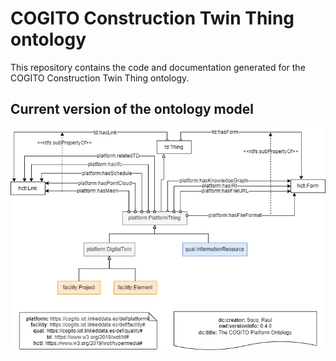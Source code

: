 # COGITO Construction Twin Thing ontology

This repository contains the code and documentation generated for the COGITO Construction Twin Thing ontology.

## Current version of the ontology model

![Current version of the model](https://github.com/oeg-upm/cogito-construction-twin-thing-ontology/blob/master/diagram/diagram.png "COGITO Construction Twin Thing ontology")
